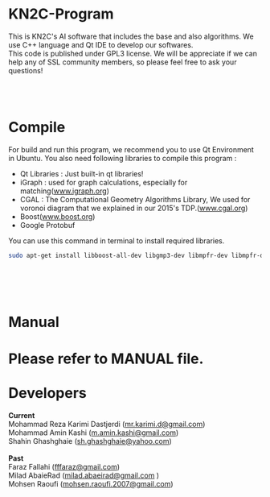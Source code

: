 KN2C-Program
========

This is KN2C's AI software that includes the base and also algorithms. We use C++ language and Qt IDE to develop our softwares.
<br />This code is published under GPL3  license. We will be appreciate if we can help any of SSL community members, so please feel free to ask your questions!

<br> <br>

Compile
========
For build and run this program, we recommend you to use Qt Environment in Ubuntu. You also need following libraries to compile this program :
- Qt Libraries : Just built-in qt libraries!
- iGraph : used for graph calculations, especially for matching(www.igraph.org)
- CGAL : The Computational Geometry Algorithms Library, We used for voronoi diagram that we explained in our 2015's TDP.(www.cgal.org)
- Boost(www.boost.org)
- Google Protobuf

You can use this command in terminal to install required libraries.
```bash
sudo apt-get install libboost-all-dev libgmp3-dev libmpfr-dev libmpfr-doc libmpfr4 libmpfr4-dbg libigraph0* libprotobuf-dev protobuf-compiler libcgal-dev
```

<br> <br>
Manual
=========
Please refer to MANUAL file.
<br> <br>
Developers
=========
<b>Current</b> <br />
Mohammad Reza Karimi Dastjerdi (mr.karimi.d@gmail.com) <br />
Mohammad Amin Kashi (m.amin.kashi@gmail.com) <br />
Shahin Ghashghaie (sh.ghashghaie@yahoo.com) <br />
<br />
<b>Past</b> <br />
Faraz Fallahi (fffaraz@gmail.com) <br />
Milad AbaieRad (milad.abaeirad@gmail.com ) <br />
Mohsen Raoufi (mohsen.raoufi.2007@gmail.com) <br />

